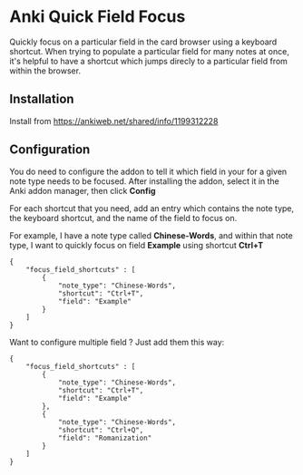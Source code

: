 # Anki Quick Field Focus
Quickly focus on a particular field in the card browser using a keyboard shortcut. When trying to populate a particular field for many notes at once, it's helpful to have a shortcut which jumps direcly to a particular field from within the browser.

## Installation
Install from https://ankiweb.net/shared/info/1199312228

## Configuration

You do need to configure the addon to tell it which field in your for a given note type needs to be focused. After installing the addon, select it in the Anki addon manager, then click **Config**

For each shortcut that you need, add an entry which contains the note type, the keyboard shortcut, and the name of the field to focus on.

For example, I have a note type called **Chinese-Words**, and within that note type, I want to quickly focus on field **Example** using shortcut **Ctrl+T**


    {
        "focus_field_shortcuts" : [
            {
                "note_type": "Chinese-Words",
                "shortcut": "Ctrl+T",
                "field": "Example"
            }
        ]
    }


Want to configure multiple field ? Just add them this way:

    {
        "focus_field_shortcuts" : [
            {
                "note_type": "Chinese-Words",
                "shortcut": "Ctrl+T",
                "field": "Example"
            },
            {
                "note_type": "Chinese-Words",
                "shortcut": "Ctrl+Q",
                "field": "Romanization"
            }            
        ]
    }
